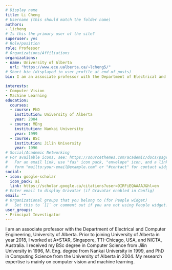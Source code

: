 ```yaml
---
# Display name
title: Li Cheng
# Username (this should match the folder name)
authors:
- licheng
# Is this the primary user of the site?
superuser: yes
# Role/position
role: Professor
# Organizations/Affiliations
organizations:
- name: University of Alberta
  url: "https://www.ece.ualberta.ca/~lcheng5/"
# Short bio (displayed in user profile at end of posts)
bio: I am an associate professor with the Department of Electrical and Computer Engineering, University of Alberta. I also hold an adjunct position with A*STAR, Singapore, where I have led a group in Machine Learning for Bioimage Analysis at the Bioinformatics Institute. Prior to joining University of Alberta in year 2018, I worked at A*STAR, Singapore, TTI-Chicago, USA, and NICTA, Australia. I received my BSc degree in Computer Science from Jilin University in 1996, M. Eng. degree from Nankai University in 1999, and PhD in Computing Science from the University of Alberta in 2004. My research expertise is mainly on computer vision and machine learning.

interests:
- Computer Vision
- Machine Learning
education:
  courses:
  - course: PhD
    institution: University of Alberta
    year: 2004
  - course: MEng
    institution: Nankai University
    year: 1999
  - course: BSc
    institution: Jilin University
    year: 1996
# Social/Academic Networking
# For available icons, see: https://sourcethemes.com/academic/docs/page-builder/#icons
#   For an email link, use "fas" icon pack, "envelope" icon, and a link in the
#   form "mailto:your-email@example.com" or "#contact" for contact widget.
social:
- icon: google-scholar
  icon_pack: ai
  link: https://scholar.google.ca/citations?user=9IRFiEQAAAAJ&hl=en
# Enter email to display Gravatar (if Gravatar enabled in Config)
email: ""
# Organizational groups that you belong to (for People widget)
#   Set this to `[]` or comment out if you are not using People widget.
user_groups:
- Principal Investigator
---
```


I am an associate professor with the Department of Electrical and Computer Engineering, University of Alberta. Prior to joining University of Alberta in year 2018, I worked at A*STAR, Singapore, TTI-Chicago, USA, and NICTA, Australia. I received my BSc degree in Computer Science from Jilin University in 1996, M. Eng. degree from Nankai University in 1999, and PhD in Computing Science from the University of Alberta in 2004. My research expertise is mainly on computer vision and machine learning.